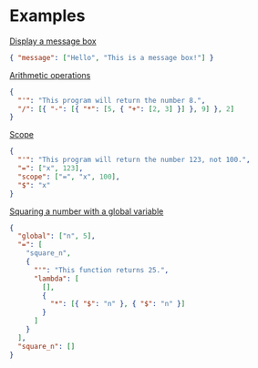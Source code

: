 # Examples

[Display a message box](https://github.com/HAL-G1THuB/jsonpiler/blob/main/examples/message_box.json)

```json
{ "message": ["Hello", "This is a message box!"] }
```

[Arithmetic operations](https://github.com/HAL-G1THuB/jsonpiler/blob/main/examples/arithmetic.json)

```json
{
  "'": "This program will return the number 8.",
  "/": [{ "-": [{ "*": [5, { "+": [2, 3] }] }, 9] }, 2]
}
```

[Scope](https://github.com/HAL-G1THuB/jsonpiler/blob/main/examples/scope.json)

```json
{
  "'": "This program will return the number 123, not 100.",
  "=": ["x", 123],
  "scope": ["=", "x", 100],
  "$": "x"
}
```

[Squaring a number with a global variable](https://github.com/HAL-G1THuB/jsonpiler/blob/main/examples/square_global.json)

```json
{
  "global": ["n", 5],
  "=": [
    "square_n",
    {
      "'": "This function returns 25.",
      "lambda": [
        [],
        {
          "*": [{ "$": "n" }, { "$": "n" }]
        }
      ]
    }
  ],
  "square_n": []
}
```
